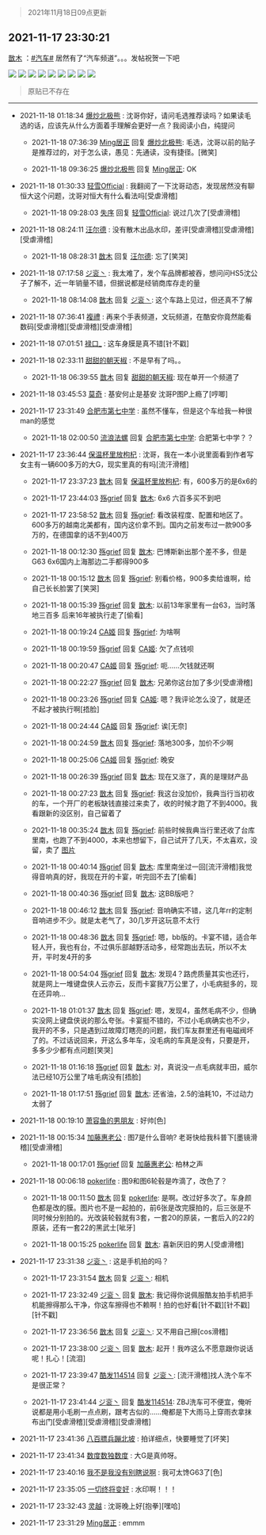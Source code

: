 > 2021年11月18日09点更新
<link rel="stylesheet" href="https://cdn.jsdelivr.net/gh/taotie6/sampleJSON@main/css/photo_show.css">
<meta name="referrer" content="no-referrer" />


 ## 2021-11-17 23:30:21 

 [㪚木](https://www.coolapk.com/feed/31542964?shareKey=ZDYwMTQ2MjVkMWJkNjE5NTI2ZDM~) ：<a class="feed-link-tag" href="/t/汽车?type=0">#汽车#</a> 居然有了“汽车频道”。。。发帖祝贺一下吧 

<div class="album">
<img class="img-item" src="http://image.coolapk.com/feed/2021/1117/23/1081091_ae0c2d02_3017_2646@3325x2494.jpeg" />
<img class="img-item" src="http://image.coolapk.com/feed/2021/1117/23/1081091_d7a4db59_3017_2648@3325x2494.jpeg" />
<img class="img-item" src="http://image.coolapk.com/feed/2021/1117/23/1081091_6c80e2ab_3017_2649@3325x2494.jpeg" />
<img class="img-item" src="http://image.coolapk.com/feed/2021/1117/23/1081091_84321b26_3017_2651@3325x2494.jpeg" />
<img class="img-item" src="http://image.coolapk.com/feed/2021/1117/23/1081091_0317b8a5_3017_2653@2494x3325.jpeg" />
<img class="img-item" src="http://image.coolapk.com/feed/2021/1117/23/1081091_380f9be6_3017_2655@3325x2494.jpeg" />
<img class="img-item" src="http://image.coolapk.com/feed/2021/1117/23/1081091_67da045b_3017_2657@2598x1949.jpeg" />
<img class="img-item" src="http://image.coolapk.com/feed/2021/1117/23/1081091_defa7e00_3017_2659@3325x2494.jpeg" />
<img class="img-item" src="http://image.coolapk.com/feed/2021/1117/23/1081091_4ff96701_3017_266@3211x2408.jpeg" />
</div>

> 原贴已不存在 

 ------- 

- 2021-11-18 01:18:34 [爆炒北极熊](uid=2131294) : 沈哥你好，请问毛选推荐读吗？如果读毛选的话，应该先从什么方面着手理解会更好一点？我阅读小白，纯提问 

    - 2021-11-18 07:36:39 [Ming居正](uid=3232346) 回复 [爆炒北极熊](uid=2131294): 毛选，沈哥以前的贴子是推荐过的，对于怎么读，愚见：先通读，没有捷径。[微笑] 

    - 2021-11-18 09:36:25 [爆炒北极熊](uid=2131294) 回复 [Ming居正](uid=3232346): OK 

- 2021-11-18 01:30:33 [轻雪Official](uid=962484) : 我翻阅了一下沈哥动态，发现居然没有聊恒大这个问题，沈哥对恒大有什么看法吗[受虐滑稽] 

    - 2021-11-18 09:28:03 [失序](uid=1009107) 回复 [轻雪Official](uid=962484): 说过几次了[受虐滑稽] 

- 2021-11-18 08:24:11 [汪尔德](uid=1595236) : 没有散木出品水印，差评[受虐滑稽][受虐滑稽][受虐滑稽] 

    - 2021-11-18 08:28:31 [㪚木](uid=1081091) 回复 [汪尔德](uid=1595236): 忘了[笑哭] 

- 2021-11-18 07:17:58 [ジ衮丶](uid=494451) : 我太难了，发个车品牌都被吞，想问问HS5沈公子了解不，近一年销量不错，但据说都是经销商库存走的量 

    - 2021-11-18 08:14:08 [㪚木](uid=1081091) 回复 [ジ衮丶](uid=494451): 这个车路上见过，但还真不了解 

- 2021-11-18 07:36:41 [複禮](uid=1437066) : 再来个手表频道，文玩频道，在酷安你竟然能看数码[受虐滑稽][受虐滑稽][受虐滑稽] 

- 2021-11-18 07:01:51 [禄口_](uid=1005884) : 这车身膜是真不错[针不戳] 

- 2021-11-18 02:33:11 [甜甜的朝天椒](uid=3158821) : 不是早有了吗。。 

    - 2021-11-18 06:39:55 [㪚木](uid=1081091) 回复 [甜甜的朝天椒](uid=3158821): 现在单开一个频道了 

- 2021-11-18 03:45:53 [莫奇](uid=131936) : 基安何止是基安
沈哥P图P上瘾了[哼唧] 

- 2021-11-17 23:31:49 [合肥市第七中学](uid=3597151) : 虽然不懂车，但是这个车给我一种很man的感觉 

    - 2021-11-18 02:00:50 [流浪法螺](uid=2935606) 回复 [合肥市第七中学](uid=3597151): 合肥第七中学？？ 

- 2021-11-17 23:36:44 [保温杯里放枸杞](uid=2901673) : 沈哥，我在一本小说里面看到作者写女主有一辆600多万的大G，现实里真的有吗[流汗滑稽] 

    - 2021-11-17 23:37:23 [㪚木](uid=1081091) 回复 [保温杯里放枸杞](uid=2901673): 有，600多万的是6x6的 

    - 2021-11-17 23:44:03 [殇grief](uid=4392516) 回复 [㪚木](uid=1081091): 6x6 六百多买不到吧 

    - 2021-11-17 23:58:52 [㪚木](uid=1081091) 回复 [殇grief](uid=4392516): 看改装程度、配置和地区了。600多万的越南北美都有，国内这价拿不到。国内之前发布过一款900多万的，在德国拿的话不到400万 

    - 2021-11-18 00:12:30 [殇grief](uid=4392516) 回复 [㪚木](uid=1081091): 巴博斯新出那个差不多，但是G63 6x6国内上海那边二手都得900多 

    - 2021-11-18 00:15:12 [㪚木](uid=1081091) 回复 [殇grief](uid=4392516): 别看价格，900多卖给谁啊，给自己长长脸罢了[笑哭] 

    - 2021-11-18 00:15:39 [殇grief](uid=4392516) 回复 [㪚木](uid=1081091): 以前13年家里有一台63，当时落地三百多 后来16年被执行走了[偷看] 

    - 2021-11-18 00:19:24 [CA姬](uid=1922333) 回复 [殇grief](uid=4392516): 为啥啊 

    - 2021-11-18 00:19:59 [殇grief](uid=4392516) 回复 [CA姬](uid=1922333): 欠了点钱呗 

    - 2021-11-18 00:20:47 [CA姬](uid=1922333) 回复 [殇grief](uid=4392516): 呃……欠钱就还啊 

    - 2021-11-18 00:22:27 [殇grief](uid=4392516) 回复 [㪚木](uid=1081091): 兄弟你这台加了多少[受虐滑稽] 

    - 2021-11-18 00:23:26 [殇grief](uid=4392516) 回复 [CA姬](uid=1922333): 嗯？我评论怎么没了，就是还不起才被执行啊[捂脸] 

    - 2021-11-18 00:24:44 [CA姬](uid=1922333) 回复 [殇grief](uid=4392516): 诶[无奈] 

    - 2021-11-18 00:24:59 [㪚木](uid=1081091) 回复 [殇grief](uid=4392516): 落地300多，加价不少啊 

    - 2021-11-18 00:25:06 [CA姬](uid=1922333) 回复 [殇grief](uid=4392516): 晚安 

    - 2021-11-18 00:26:39 [殇grief](uid=4392516) 回复 [㪚木](uid=1081091): 现在又涨了，真的是理财产品 

    - 2021-11-18 00:27:23 [㪚木](uid=1081091) 回复 [殇grief](uid=4392516): 我这台没加价，我典当行当初收的车，一个开厂的老板缺钱直接过来卖了，收的时候才跑了不到4000。我看跟新的没区别，自己留着了 

    - 2021-11-18 00:35:24 [㪚木](uid=1081091) 回复 [殇grief](uid=4392516): 前些时候我典当行里还收了台库里南，也跑了不到4000，本来也想留下，自己试开了几天，不太喜欢，没留，卖了 [图片](http://image.coolapk.com/feed/2021/1118/00/1081091_35c9a2c9_6923_001@3325x2494.jpeg)

    - 2021-11-18 00:40:14 [殇grief](uid=4392516) 回复 [㪚木](uid=1081091): 库里南坐过一回[流汗滑稽]我觉得音响真的好，我现在开的卡宴，听完回不去了[偷看] 

    - 2021-11-18 00:40:36 [殇grief](uid=4392516) 回复 [㪚木](uid=1081091): 这BB版吧？ 

    - 2021-11-18 00:46:12 [㪚木](uid=1081091) 回复 [殇grief](uid=4392516): 音响确实不错，这几年rr的定制音响进步不少。就是太老气了，30几岁开这玩意不太行 

    - 2021-11-18 00:48:36 [㪚木](uid=1081091) 回复 [殇grief](uid=4392516): 嗯，bb版的。卡宴不错，适合年轻人开，我也有台，不过俱乐部越野活动多，经常跑出去玩，所以不太开，平时发4开的多 

    - 2021-11-18 00:54:04 [殇grief](uid=4392516) 回复 [㪚木](uid=1081091): 发现4？路虎质量其实也还行，就是网上一堆键盘侠人云亦云，反而卡宴我7万公里了，小毛病挺多的，现在还异响… 

    - 2021-11-18 01:01:37 [㪚木](uid=1081091) 回复 [殇grief](uid=4392516): 嗯，发现4，虽然毛病不少，但确实没网上键盘侠说的那么夸张。卡宴挺不错的，不过小毛病确实也不少，我开的不多，只是遇到过故障灯瞎亮的问题，我们车友群里还有电磁阀坏了的。不过话说回来，开这么多年车，没毛病的车真是没有，只要是开，多多少少都有点问题[笑哭] 

    - 2021-11-18 01:16:18 [殇grief](uid=4392516) 回复 [㪚木](uid=1081091): 对，真说没一点毛病就丰田，威尔法已经10万公里了啥毛病没有[捂脸] 

    - 2021-11-18 01:17:51 [殇grief](uid=4392516) 回复 [㪚木](uid=1081091): 还省油，2.5的油耗10，不过动力太弱了 

- 2021-11-18 00:19:10 [萧容鱼的男朋友](uid=2377889) : 好帅[色] 

- 2021-11-18 00:15:34 [加藤惠老公](uid=1266680) : 图7是什么音响? 老哥快给我科普下[墨镜滑稽][受虐滑稽] 

    - 2021-11-18 00:17:01 [殇grief](uid=4392516) 回复 [加藤惠老公](uid=1266680): 柏林之声 

- 2021-11-18 00:06:18 [pokerlife](uid=575409) : 图9和图6轮毂是咋滴了，改色了？ 

    - 2021-11-18 00:11:50 [㪚木](uid=1081091) 回复 [pokerlife](uid=575409): 是啊。改过好多次了。车身颜色都是改的膜。图片也不是一起拍的，前6张是改完膜拍的，后三张是不同时候分别拍的。光改装轮毂就有3套，一套20的原装，一套后入的22的原装，还有一套22的黑武士[呲牙] 

    - 2021-11-18 00:15:25 [pokerlife](uid=575409) 回复 [㪚木](uid=1081091): 喜新厌旧的男人[受虐滑稽] 

- 2021-11-17 23:31:38 [ジ衮丶](uid=494451) : 这是手机拍的吗？ 

    - 2021-11-17 23:31:54 [㪚木](uid=1081091) 回复 [ジ衮丶](uid=494451): 相机 

    - 2021-11-17 23:32:49 [ジ衮丶](uid=494451) 回复 [㪚木](uid=1081091): 我记得你说佩服酷友拍手机把手机能擦得那么干净，你这车擦得也不赖啊！拍的也好看[针不戳][针不戳][针不戳] 

    - 2021-11-17 23:36:56 [㪚木](uid=1081091) 回复 [ジ衮丶](uid=494451): 又不用自己擦[cos滑稽] 

    - 2021-11-17 23:38:00 [ジ衮丶](uid=494451) 回复 [㪚木](uid=1081091): 起开！我咋这么不愿意跟你说话呢！扎心！[流泪] 

    - 2021-11-17 23:39:47 [酷发114514](uid=4321323) 回复 [ジ衮丶](uid=494451): [流汗滑稽]找人洗个车不是很正常？ 

    - 2021-11-17 23:41:44 [ジ衮丶](uid=494451) 回复 [酷发114514](uid=4321323): ZBJ洗车可不便宜，俺听说都是用小毛刷一点点刷，跟考古似的……俺都是下大雨马上穿雨衣拿抹布出门[受虐滑稽][受虐滑稽][受虐滑稽] 

- 2021-11-17 23:41:36 [八百膘兵蹦北坡](uid=1105274) : 拍详细点，快要睡觉了[坏笑] 

- 2021-11-17 23:41:34 [数度数独数度](uid=1649918) : 大G是真帅呀。 

- 2021-11-17 23:40:16 [我不是我没有别瞎说啊](uid=2231912) : 我可太馋G63了[色] 

- 2021-11-17 23:35:05 [一切终将变好](uid=6845178) : 水印啊！！！ 

- 2021-11-17 23:32:43 [灵越](uid=1324630) : 沈哥晚上好[抱拳][嘿哈] 

- 2021-11-17 23:31:29 [Ming居正](uid=3232346) : emmm 

